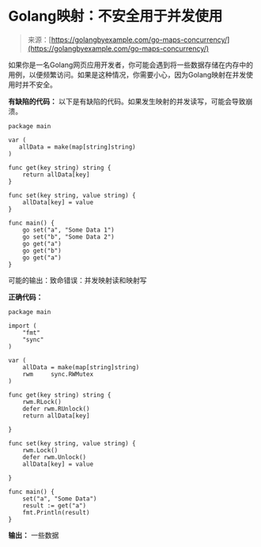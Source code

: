 <!--yml

分类：未分类

日期：2024-10-13 06:00:11

-->

# Golang映射：不安全用于并发使用

> 来源：[https://golangbyexample.com/go-maps-concurrency/](https://golangbyexample.com/go-maps-concurrency/)

如果你是一名Golang网页应用开发者，你可能会遇到将一些数据存储在内存中的用例，以便频繁访问。如果是这种情况，你需要小心，因为Golang映射在并发使用时并不安全。

**有缺陷的代码：** 以下是有缺陷的代码。如果发生映射的并发读写，可能会导致崩溃。

```
package main

var (
   allData = make(map[string]string)
)

func get(key string) string {
	return allData[key]
}

func set(key string, value string) {
	allData[key] = value
}

func main() {
	go set("a", "Some Data 1")
	go set("b", "Some Data 2")
	go get("a")
	go get("b")
	go get("a")
} 
```

可能的输出：致命错误：并发映射读和映射写

**正确代码：**

```
package main

import (
	"fmt"
	"sync"
)

var (
	allData = make(map[string]string)
	rwm     sync.RWMutex
)

func get(key string) string {
	rwm.RLock()
	defer rwm.RUnlock()
	return allData[key]

}

func set(key string, value string) {
	rwm.Lock()
	defer rwm.Unlock()
	allData[key] = value

}

func main() {
	set("a", "Some Data")
	result := get("a")
	fmt.Println(result)
} 
```

**输出：** 一些数据
